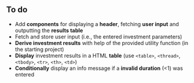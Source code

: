 ## To do
- Add **components** for displaying a **header**, fetching **user  input** and outputting the **results table**
- Fetch and store user input (i.e., the entered investment parameters)
- **Derive investment results** with help of the provided utility function (in the starting project)
- **Display** investment results in a HTML **table** (use `<table>`, `<thread>`, `<tbody>`, `<tr>`, `<th>`, `<td>`)
- **Conditionally** display an info message if a **invalid duration** (<1) was entered
